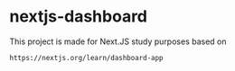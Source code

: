 # nextjs-dashboard
This project is made for Next.JS study purposes based on 
```
https://nextjs.org/learn/dashboard-app
```